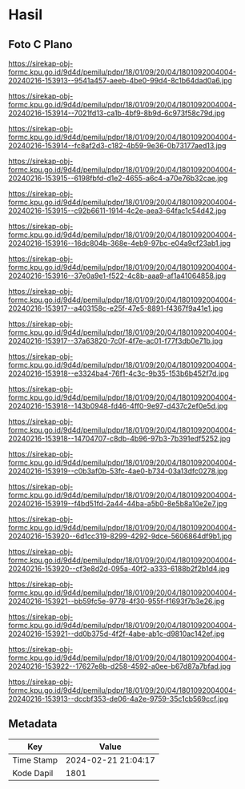 # Hasil

## Foto C Plano

https://sirekap-obj-formc.kpu.go.id/9d4d/pemilu/pdpr/18/01/09/20/04/1801092004004-20240216-153913--9541a457-aeeb-4be0-99d4-8c1b64dad0a6.jpg

https://sirekap-obj-formc.kpu.go.id/9d4d/pemilu/pdpr/18/01/09/20/04/1801092004004-20240216-153914--7021fd13-ca1b-4bf9-8b9d-6c973f58c79d.jpg

https://sirekap-obj-formc.kpu.go.id/9d4d/pemilu/pdpr/18/01/09/20/04/1801092004004-20240216-153914--fc8af2d3-c182-4b59-9e36-0b73177aed13.jpg

https://sirekap-obj-formc.kpu.go.id/9d4d/pemilu/pdpr/18/01/09/20/04/1801092004004-20240216-153915--6198fbfd-d1e2-4655-a6c4-a70e76b32cae.jpg

https://sirekap-obj-formc.kpu.go.id/9d4d/pemilu/pdpr/18/01/09/20/04/1801092004004-20240216-153915--c92b6611-1914-4c2e-aea3-64fac1c54d42.jpg

https://sirekap-obj-formc.kpu.go.id/9d4d/pemilu/pdpr/18/01/09/20/04/1801092004004-20240216-153916--16dc804b-368e-4eb9-97bc-e04a9cf23ab1.jpg

https://sirekap-obj-formc.kpu.go.id/9d4d/pemilu/pdpr/18/01/09/20/04/1801092004004-20240216-153916--37e0a9e1-f522-4c8b-aaa9-af1a41064858.jpg

https://sirekap-obj-formc.kpu.go.id/9d4d/pemilu/pdpr/18/01/09/20/04/1801092004004-20240216-153917--a403158c-e25f-47e5-8891-f4367f9a41e1.jpg

https://sirekap-obj-formc.kpu.go.id/9d4d/pemilu/pdpr/18/01/09/20/04/1801092004004-20240216-153917--37a63820-7c0f-4f7e-ac01-f77f3db0e71b.jpg

https://sirekap-obj-formc.kpu.go.id/9d4d/pemilu/pdpr/18/01/09/20/04/1801092004004-20240216-153918--e3324ba4-76f1-4c3c-9b35-153b6b452f7d.jpg

https://sirekap-obj-formc.kpu.go.id/9d4d/pemilu/pdpr/18/01/09/20/04/1801092004004-20240216-153918--143b0948-fd46-4ff0-9e97-d437c2ef0e5d.jpg

https://sirekap-obj-formc.kpu.go.id/9d4d/pemilu/pdpr/18/01/09/20/04/1801092004004-20240216-153918--14704707-c8db-4b96-97b3-7b391edf5252.jpg

https://sirekap-obj-formc.kpu.go.id/9d4d/pemilu/pdpr/18/01/09/20/04/1801092004004-20240216-153919--c0b3af0b-53fc-4ae0-b734-03a13dfc0278.jpg

https://sirekap-obj-formc.kpu.go.id/9d4d/pemilu/pdpr/18/01/09/20/04/1801092004004-20240216-153919--f4bd51fd-2a44-44ba-a5b0-8e5b8a10e2e7.jpg

https://sirekap-obj-formc.kpu.go.id/9d4d/pemilu/pdpr/18/01/09/20/04/1801092004004-20240216-153920--6d1cc319-8299-4292-9dce-5606864df9b1.jpg

https://sirekap-obj-formc.kpu.go.id/9d4d/pemilu/pdpr/18/01/09/20/04/1801092004004-20240216-153920--cf3e8d2d-095a-40f2-a333-6188b2f2b1d4.jpg

https://sirekap-obj-formc.kpu.go.id/9d4d/pemilu/pdpr/18/01/09/20/04/1801092004004-20240216-153921--bb59fc5e-9778-4f30-955f-f1693f7b3e26.jpg

https://sirekap-obj-formc.kpu.go.id/9d4d/pemilu/pdpr/18/01/09/20/04/1801092004004-20240216-153921--dd0b375d-4f2f-4abe-ab1c-d9810ac142ef.jpg

https://sirekap-obj-formc.kpu.go.id/9d4d/pemilu/pdpr/18/01/09/20/04/1801092004004-20240216-153922--17627e8b-d258-4592-a0ee-b67d87a7bfad.jpg

https://sirekap-obj-formc.kpu.go.id/9d4d/pemilu/pdpr/18/01/09/20/04/1801092004004-20240216-153913--dccbf353-de06-4a2e-9759-35c1cb569ccf.jpg


## Metadata

| Key        | Value               |
| ---------- | ------------------- |
| Time Stamp | 2024-02-21 21:04:17 |
| Kode Dapil | 1801                |



